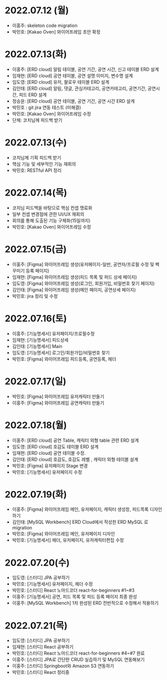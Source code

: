 # 2022.07.12 (월)
- 이홍주: skeleton code migration
- 박민호: [Kakao Oven] 와이어프레임 초안 확정

# 2022.07.13(화)
- 이홍주: [ERD cloud] 알림 테이블, 공연 기간, 공연 시간, 신고 테이블 ERD 설계
- 임재현: [ERD cloud] 공연 테이블, 공연 설명 이미지, 변수명 설계
- 임도영: [ERD cloud] 유저, 팔로우 테이블 ERD 설계
- 김인태: [ERD cloud] 알림, 댓글, 관심카테고리, 공연카테고리, 공연기간, 공연시간, 피드 ERD 설계
- 정승윤: [ERD cloud] 공연 테이블, 공연 기간, 공연 시간 ERD 설계
- 박민호 : git jira 연동 테스트 (미해결)
- 박민호: [Kakao Oven] 와이어프레임 수정
- 단체: 코치님께 피드백 받기

# 2022.07.13(수)
- 코치님께 기획 피드백 받기
- 핵심 기능 및 세부적인 기능 재회의
- 박민호: RESTful API 정리

# 2022.07.14(목)
- 코치님 피드백을 바탕으로 핵심 컨셉 명료화
- 일부 컨셉 변경점에 관한 UI/UX 재회의
- 회의를 통해 도출된 기능 구체화(15일까지)
- 박민호: [Kakao Oven] 와이어프레임 수정

# 2022.07.15(금)
- 이홍주: [Figma] 와이어프레임 생성(유저페이지-일반, 공연자/프로필 수정 및 벽 꾸미기 등록 페이지)
- 임재현: [Figma] 와이어프레임 생성(피드 목록 및 피드 상세 페이지)
- 임도영: [Figma] 와이어프레임 생성(로그인, 회원가입, 비밀번호 찾기 페이지)
- 김인태: [Figma] 와이어프레임 생성(메인 페이지, 공연상세 페이지)
- 박민호: jira 정리 및 수정

# 2022.07.16(토)
- 이홍주: [기능명세서] 유저페이지/프로필수정
- 임재현: [기능명세서] 피드상세
- 김인태: [기능명세서] Main
- 임도영: [기능명세서] 로그인/회원가입/비밀번호 찾기
- 박민호: [Figma] 와이어프레임 피드등록, 공연등록, 헤더

# 2022.07.17(일)
- 박민호: [Figma] 와이어프레임 유저캐릭터 만들기
- 이홍주: [Figma] 와이어프레임 공연캐릭터 만들기

# 2022.07.18(월)
- 이홍주: [ERD cloud] 공연 Table, 캐릭터 외형 table 관련 ERD 설계
- 임도영: [ERD cloud] 호감도 테이블 ERD 설계
- 임재현: [ERD cloud] 공연 테이블 수정.
- 김인태: [ERD cloud] 호감도, 호감도 레벨 , 캐릭터 외형 테이블 설계
- 박민호: [Figma] 유저페이지 Stage 변경
- 박민호: [기능명세서] 유저페이지 수정

# 2022.07.19(화)
- 이홍주: [Figma] 와이어프레임 메인, 유저페이지, 캐릭터 생성창, 피드목록 디자인 하기
- 김인태: [MySQL Workbench] ERD Cloud에서 작성한 ERD MySQL 로 migration
- 박민호: [Figma] 와이어프레임 메인, 유저페이지 디자인
- 박민호: [기능명세서] 헤더, 유저페이지, 유저캐릭터편집 수정


# 2022.07.20(수)
- 임도영: [스터디] JPA 공부하기
- 박민호: [기능명세서] 유저페이지, 헤더 수정
- 박민호: [스터디] React 노마드코더 react-for-beginners #1~#3
- 이홍주: [기능명세서] 공연, 피드 목록 및 피드 등록 페이지 최종 완성
- 이홍주: [MySQL Workbench] 1차 완성된 ERD 전반적으로 수정해서 적용하기

# 2022.07.21(목)
- 임도영: [스터디] JPA 공부하기
- 임재현: [스터디] React 공부하기
- 박민호: [스터디] React 노마드코더 react-for-beginners #4~#7 완료
- 이홍주: [스터디] JPA로 간단한 CRUD 실습하기 및 MySQL 연동해보기
- 이홍주: [스터디] Springboot와 Amazon S3 연동하기
- 박민호: [스터디] React 정리중

